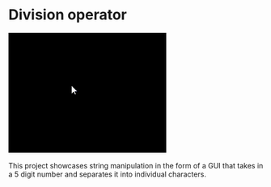 # Division operator

![Division operator GUI](../../../Snippets/C%20sharp/GUI/Division%20operator.gif)

This project showcases string manipulation in the form of a GUI that takes in a 5 digit number and separates it into individual characters.
